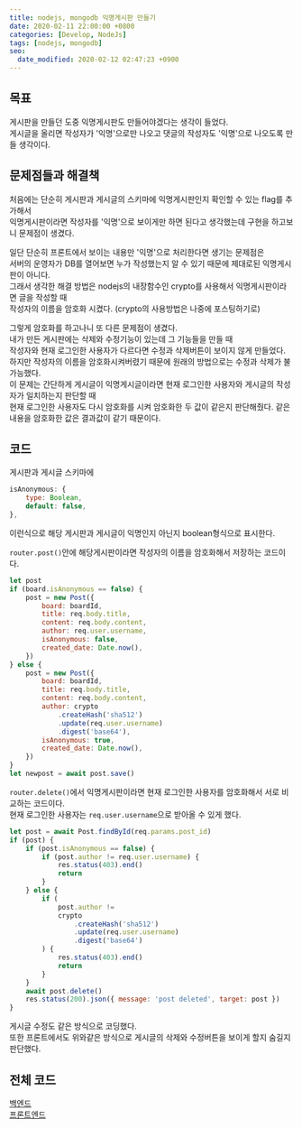 ```yaml
---
title: nodejs, mongodb 익명게시판 만들기
date: 2020-02-11 22:00:00 +0800
categories: [Develop, NodeJs]
tags: [nodejs, mongodb]
seo:
  date_modified: 2020-02-12 02:47:23 +0900
---
```


## 목표
게시판을 만들던 도중 익명게시판도 만들어야겠다는 생각이 들었다.  
게시글을 올리면 작성자가 '익명'으로만 나오고 댓글의 작성자도 '익명'으로 나오도록 만들 생각이다.  



## 문제점들과 해결책
처음에는 단순히 게시판과 게시글의 스키마에 익명게시판인지 확인할 수 있는 flag를 추가해서  
익명게시판이라면 작성자를 '익명'으로 보이게만 하면 된다고 생각했는데 구현을 하고보니 문제점이 생겼다.  

일단 단순히 프론트에서 보이는 내용만 '익명'으로 처리한다면 생기는 문제점은  
서버의 운영자가 DB를 열어보면 누가 작성했는지 알 수 있기 때문에 제대로된 익명게시판이 아니다.  
그래서 생각한 해결 방법은 nodejs의 내장함수인 crypto를 사용해서 익명게시판이라면 글을 작성할 때  
작성자의 이름을 암호화 시켰다. (crypto의 사용방법은 나중에 포스팅하기로)

그렇게 암호화를 하고나니 또 다른 문제점이 생겼다.  
내가 만든 게시판에는 삭제와 수정기능이 있는데 그 기능들을 만들 때  
작성자와 현재 로그인한 사용자가 다르다면 수정과 삭제버튼이 보이지 않게 만들었다.  
하지만 작성자의 이름을 암호화시켜버렸기 때문에 원래의 방법으로는 수정과 삭제가 불가능했다.  
이 문제는 간단하게 게시글이 익명게시글이라면 현재 로그인한 사용자와 게시글의 작성자가 일치하는지 판단할 때  
현재 로그인한 사용자도 다시 암호화를 시켜 암호화한 두 값이 같은지 판단해줬다.
같은 내용을 암호화한 값은 결과값이 같기 때문이다.



## 코드
게시판과 게시글 스키마에  
```javascript
isAnonymous: {
    type: Boolean,
    default: false,
},
```
이런식으로 해당 게시판과 게시글이 익명인지 아닌지 boolean형식으로 표시한다.  



`router.post()`안에 해당게시판이라면 작성자의 이름을 암호화해서 저장하는 코드이다.
```javascript
let post
if (board.isAnonymous == false) {
    post = new Post({
        board: boardId,
        title: req.body.title,
        content: req.body.content,
        author: req.user.username,
        isAnonymous: false,
        created_date: Date.now(),
    })
} else {
    post = new Post({
        board: boardId,
        title: req.body.title,
        content: req.body.content,
        author: crypto
            .createHash('sha512')
            .update(req.user.username)
            .digest('base64'),
        isAnonymous: true,
        created_date: Date.now(),
    })
}
let newpost = await post.save()
```


`router.delete()`에서 익명게시판이라면 현재 로그인한 사용자를 암호화해서 서로 비교하는 코드이다.  
현재 로그인한 사용자는 `req.user.username`으로 받아올 수 있게 했다.  
```javascript
let post = await Post.findById(req.params.post_id)
if (post) {
    if (post.isAnonymous == false) {
        if (post.author != req.user.username) {
            res.status(403).end()
            return
        }
    } else {
        if (
            post.author !=
            crypto
                .createHash('sha512')
                .update(req.user.username)
                .digest('base64')
        ) {
            res.status(403).end()
            return
        }
    }
    await post.delete()
    res.status(200).json({ message: 'post deleted', target: post })
}
```
게시글 수정도 같은 방식으로 코딩했다.  
또한 프론트에서도 위와같은 방식으로 게시글의 삭제와 수정버튼을 보이게 할지 숨길지 판단했다.  



## 전체 코드
[백엔드](https://github.com/Tekiter/EZSET/blob/master/backend/src/api/v1/simple.route.js)  
[프론트엔드](https://github.com/Tekiter/EZSET/blob/master/frontend/src/views/Board/Content.vue)